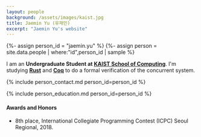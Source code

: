 ```yaml
---
layout: people
background: /assets/images/kaist.jpg
title: Jaemin Yu (유재민)
excerpt: "Jaemin Yu's website"
---
```


{%- assign person_id = "jaemin.yu" %}
{%- assign person = site.data.people | where:"id",person_id | sample %}

I am an **Undergraduate Student at [KAIST School of Computing](https://cs.kaist.ac.kr/)**.
I'm studying **[Rust](rust-lang.org)** and **[Coq](https://coq.inria.fr/)** to do a formal verification of the concurrent system.

{% include person_contact.md person_id=person_id %}


{% include person_education.md person_id=person_id %}

#### Awards and Honors

- 8th place, International Collegiate Programming Contest (ICPC) Seoul Regional, 2018.
